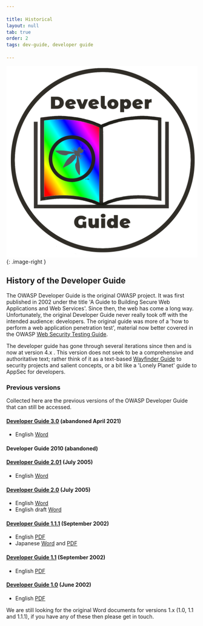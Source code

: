 ```yaml
---

title: Historical
layout: null
tab: true
order: 2
tags: dev-guide, developer guide

---
```


<style type="text/css">
.image-right {
  display: block;
  margin-left: auto;
  margin-right: auto;
  float: right;
  height: 180px;
}
</style>

![developer guide logo](assets/images/dg_logo_di.png){: .image-right }

## History of the Developer Guide

The OWASP Developer Guide is the original OWASP project.
It was first published in 2002 under the title 'A Guide to Building Secure Web Applications and Web Services'.
Since then, the web has come a long way.
Unfortunately, the original Developer Guide never really took off with the intended audience: developers.
The original guide was more of a 'how to perform a web application penetration test',
material now better covered in the OWASP [Web Security Testing Guide][wstg].

The developer guide has gone through several iterations since then and is now at version 4.x .
This version does not seek to be a comprehensive and authoritative text;
rather think of it as a text-based [Wayfinder Guide][wayfinder] to security projects and salient concepts,
or a bit like a 'Lonely Planet' guide to AppSec for developers.

### Previous versions

Collected here are the previous versions of the OWASP Developer Guide that can still be accessed.

#### [Developer Guide 3.0][guide-3v0] (abandoned April 2021)

* English [Word][guide-3v0]

#### Developer Guide 2010 (abandoned)

#### [Developer Guide 2.01][guide-2v01] (July 2005)

* English [Word][guide-2v01]

#### [Developer Guide 2.0][guide-2v0] (July 2005)

* English [Word][guide-2v0]
* English draft [Word][guide-word-en-2v0]

#### [Developer Guide 1.1.1][guide-1v11] (September 2002)

* English [PDF][guide-pdf-en-1v11]
* Japanese [Word][guide-word-jp-1v11] and [PDF][guide-pdf-jp-1v11]

#### [Developer Guide 1.1][guide-1v1] (September 2002)

* English [PDF][guide-pdf-en-1v1]

#### [Developer Guide 1.0][guide-1v0] (June 2002)

* English [PDF][guide-pdf-en-1v0]

We are still looking for the original Word documents for versions 1.x (1.0, 1.1 and 1.1.1),
if you have any of these then please get in touch.

[guide-1v0]: https://github.com/OWASP/DevGuide/tree/1d24d140de3724b6f95655e53b8d0cc6689fbfd8/DevGuide1.0
[guide-pdf-en-1v0]: https://github.com/OWASP/DevGuide/blob/1d24d140de3724b6f95655e53b8d0cc6689fbfd8/DevGuide1.0/OWASPBuildingSecureWebApplicationsAndWebServices-V1.0.pdf
[guide-1v1]: https://github.com/OWASP/DevGuide/tree/22228a88e380ca4b0b88cbb959b32a11174263cd/DevGuide1.1
[guide-pdf-en-1v1]: https://github.com/OWASP/DevGuide/blob/22228a88e380ca4b0b88cbb959b32a11174263cd/DevGuide1.1/OWASPBuildingSecureWebApplicationsAndWebServices-V1.1.pdf
[guide-1v11]: https://github.com/OWASP/DevGuide/tree/71dfba584c0b11443b19a6caf47b9f1adc641679/DevGuide1.1.1
[guide-pdf-en-1v11]: https://github.com/OWASP/DevGuide/blob/71dfba584c0b11443b19a6caf47b9f1adc641679/DevGuide1.1.1/OWASPGuideV1.1.1.pdf
[guide-pdf-jp-1v11]: https://github.com/OWASP/DevGuide/blob/71dfba584c0b11443b19a6caf47b9f1adc641679/DevGuide1.1.1/OWASPGuideV1.1.1-jp.pdf
[guide-word-jp-1v11]: https://github.com/OWASP/DevGuide/blob/71dfba584c0b11443b19a6caf47b9f1adc641679/DevGuide1.1.1/OWASPGuideV1.1.1-jp.doc
[guide-2v0]: https://github.com/OWASP/DevGuide/tree/382fe2bc834beaf9dd50fc195e09329be6f7116f/DevGuide2.0
[guide-word-en-2v0]: https://github.com/OWASP/DevGuide/blob/master/old/Guide%203.0%20old%20text.docx
[guide-2v01]: https://github.com/OWASP/DevGuide/tree/dc5a2977a4797d9b98486417a5527b9f15d8a251/DevGuide2.0.1
[guide-3v0]: https://github.com/OWASP/DevGuide
[wayfinder]: https://owasp.org/www-project-integration-standards/
[wstg]: https://owasp.org/www-project-web-security-testing-guide/
